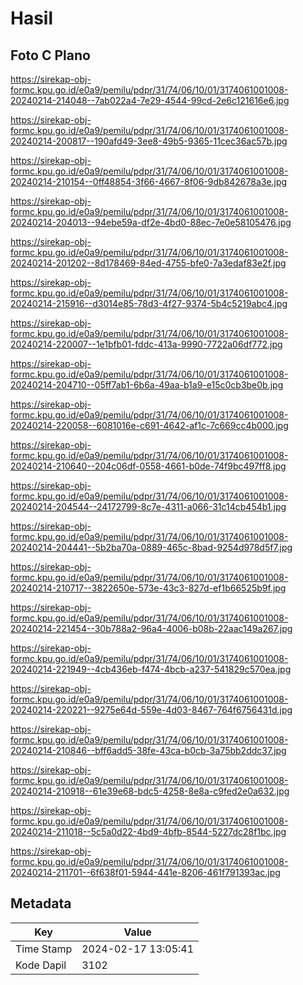 # Hasil

## Foto C Plano

https://sirekap-obj-formc.kpu.go.id/e0a9/pemilu/pdpr/31/74/06/10/01/3174061001008-20240214-214048--7ab022a4-7e29-4544-99cd-2e6c121616e6.jpg

https://sirekap-obj-formc.kpu.go.id/e0a9/pemilu/pdpr/31/74/06/10/01/3174061001008-20240214-200817--190afd49-3ee8-49b5-9365-11cec36ac57b.jpg

https://sirekap-obj-formc.kpu.go.id/e0a9/pemilu/pdpr/31/74/06/10/01/3174061001008-20240214-210154--0ff48854-3f66-4667-8f06-9db842678a3e.jpg

https://sirekap-obj-formc.kpu.go.id/e0a9/pemilu/pdpr/31/74/06/10/01/3174061001008-20240214-204013--94ebe59a-df2e-4bd0-88ec-7e0e58105476.jpg

https://sirekap-obj-formc.kpu.go.id/e0a9/pemilu/pdpr/31/74/06/10/01/3174061001008-20240214-201202--8d178469-84ed-4755-bfe0-7a3edaf83e2f.jpg

https://sirekap-obj-formc.kpu.go.id/e0a9/pemilu/pdpr/31/74/06/10/01/3174061001008-20240214-215916--d3014e85-78d3-4f27-9374-5b4c5219abc4.jpg

https://sirekap-obj-formc.kpu.go.id/e0a9/pemilu/pdpr/31/74/06/10/01/3174061001008-20240214-220007--1e1bfb01-fddc-413a-9990-7722a06df772.jpg

https://sirekap-obj-formc.kpu.go.id/e0a9/pemilu/pdpr/31/74/06/10/01/3174061001008-20240214-204710--05ff7ab1-6b6a-49aa-b1a9-e15c0cb3be0b.jpg

https://sirekap-obj-formc.kpu.go.id/e0a9/pemilu/pdpr/31/74/06/10/01/3174061001008-20240214-220058--6081016e-c691-4642-af1c-7c669cc4b000.jpg

https://sirekap-obj-formc.kpu.go.id/e0a9/pemilu/pdpr/31/74/06/10/01/3174061001008-20240214-210640--204c06df-0558-4661-b0de-74f9bc497ff8.jpg

https://sirekap-obj-formc.kpu.go.id/e0a9/pemilu/pdpr/31/74/06/10/01/3174061001008-20240214-204544--24172799-8c7e-4311-a066-31c14cb454b1.jpg

https://sirekap-obj-formc.kpu.go.id/e0a9/pemilu/pdpr/31/74/06/10/01/3174061001008-20240214-204441--5b2ba70a-0889-465c-8bad-9254d978d5f7.jpg

https://sirekap-obj-formc.kpu.go.id/e0a9/pemilu/pdpr/31/74/06/10/01/3174061001008-20240214-210717--3822650e-573e-43c3-827d-ef1b66525b9f.jpg

https://sirekap-obj-formc.kpu.go.id/e0a9/pemilu/pdpr/31/74/06/10/01/3174061001008-20240214-221454--30b788a2-96a4-4006-b08b-22aac149a267.jpg

https://sirekap-obj-formc.kpu.go.id/e0a9/pemilu/pdpr/31/74/06/10/01/3174061001008-20240214-221949--4cb436eb-f474-4bcb-a237-541829c570ea.jpg

https://sirekap-obj-formc.kpu.go.id/e0a9/pemilu/pdpr/31/74/06/10/01/3174061001008-20240214-220221--9275e64d-559e-4d03-8467-764f6756431d.jpg

https://sirekap-obj-formc.kpu.go.id/e0a9/pemilu/pdpr/31/74/06/10/01/3174061001008-20240214-210846--bff6add5-38fe-43ca-b0cb-3a75bb2ddc37.jpg

https://sirekap-obj-formc.kpu.go.id/e0a9/pemilu/pdpr/31/74/06/10/01/3174061001008-20240214-210918--61e39e68-bdc5-4258-8e8a-c9fed2e0a632.jpg

https://sirekap-obj-formc.kpu.go.id/e0a9/pemilu/pdpr/31/74/06/10/01/3174061001008-20240214-211018--5c5a0d22-4bd9-4bfb-8544-5227dc28f1bc.jpg

https://sirekap-obj-formc.kpu.go.id/e0a9/pemilu/pdpr/31/74/06/10/01/3174061001008-20240214-211701--6f638f01-5944-441e-8206-461f791393ac.jpg


## Metadata

| Key        | Value               |
| ---------- | ------------------- |
| Time Stamp | 2024-02-17 13:05:41 |
| Kode Dapil | 3102                |



